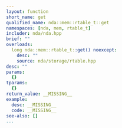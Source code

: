 ```yaml
---
layout: function
short_name: get
qualified_name: nda::mem::rtable_t::get
namespaces: [nda, mem, rtable_t]
includer: nda/nda.hpp
brief: ""
overloads:
  long nda::mem::rtable_t::get() noexcept:
    desc: ""
    source: nda/storage/rtable.hpp
desc: ""
params:
  {}
tparams:
  {}
return_value: __MISSING__
example:
  desc: __MISSING__
  code: __MISSING__
see-also: []
...
```


